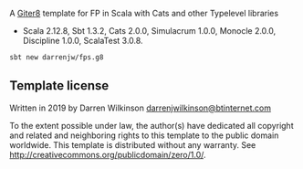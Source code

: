 A [Giter8](http://www.foundweekends.org/giter8/) template for FP in Scala with Cats and other Typelevel libraries

* Scala 2.12.8, Sbt 1.3.2, Cats 2.0.0, Simulacrum 1.0.0, Monocle 2.0.0, Discipline 1.0.0, ScalaTest 3.0.8.

```bash
sbt new darrenjw/fps.g8
```

Template license
----------------
Written in 2019 by Darren Wilkinson darrenjwilkinson@btinternet.com

To the extent possible under law, the author(s) have dedicated all copyright and related
and neighboring rights to this template to the public domain worldwide.
This template is distributed without any warranty. See <http://creativecommons.org/publicdomain/zero/1.0/>.

[g8]: http://www.foundweekends.org/giter8/

